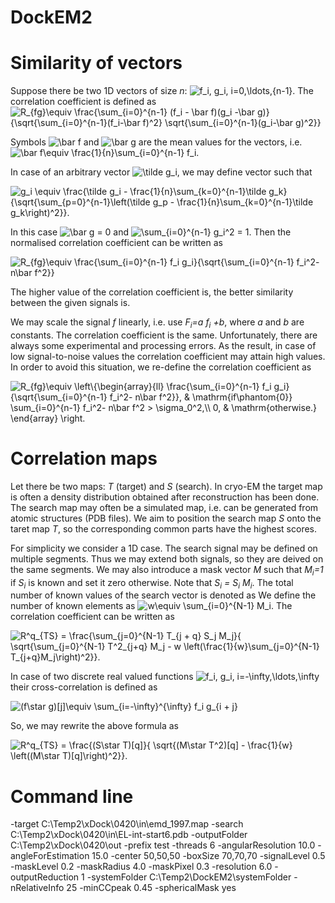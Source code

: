 # DockEM2

<h1>Similarity of vectors</h1>

Suppose there be two 1D vectors of size <i>n</i>: <img src="https://latex.codecogs.com/svg.latex?\inline&space;f_i,&space;g_i,&space;i=0,\ldots,{n-1}" title="f_i, g_i, i=0,\ldots,{n-1}" />. The correlation coefficient is defined as
<img src="https://latex.codecogs.com/svg.latex?R_{fg}\equiv&space;\frac{\sum_{i=0}^{n-1}&space;(f_i&space;-&space;\bar&space;f)(g_i&space;-\bar&space;g)}{\sqrt{\sum_{i=0}^{n-1}(f_i-\bar&space;f)^2}&space;\sqrt{\sum_{i=0}^{n-1}(g_i-\bar&space;g)^2}}" title="R_{fg}\equiv \frac{\sum_{i=0}^{n-1} (f_i - \bar f)(g_i -\bar g)}{\sqrt{\sum_{i=0}^{n-1}(f_i-\bar f)^2} \sqrt{\sum_{i=0}^{n-1}(g_i-\bar g)^2}}" />

Symbols <img src="https://latex.codecogs.com/svg.latex?\inline&space;\bar&space;f" title="\bar f" /> and <img src="https://latex.codecogs.com/svg.latex?\inline&space;\bar&space;g" title="\bar g" /> are the mean values for the vectors, i.e. 
<img src="https://latex.codecogs.com/svg.latex?\inline&space;\bar&space;f\equiv&space;\frac{1}{n}\sum_{i=0}^{n-1}&space;f_i" title="\bar f\equiv \frac{1}{n}\sum_{i=0}^{n-1} f_i" />.

In case of an arbitrary vector <img src="https://latex.codecogs.com/svg.latex?\inline&space;\tilde&space;g_i" title="\tilde g_i" />, we may define vector such that

<img src="https://latex.codecogs.com/svg.latex?g_i&space;\equiv&space;\frac{\tilde&space;g_i&space;-&space;\frac{1}{n}\sum_{k=0}^{n-1}\tilde&space;g_k}{\sqrt{\sum_{p=0}^{n-1}\left(\tilde&space;g_p&space;-&space;\frac{1}{n}\sum_{k=0}^{n-1}\tilde&space;g_k\right)^2}}." title="g_i \equiv \frac{\tilde g_i - \frac{1}{n}\sum_{k=0}^{n-1}\tilde g_k}{\sqrt{\sum_{p=0}^{n-1}\left(\tilde g_p - \frac{1}{n}\sum_{k=0}^{n-1}\tilde g_k\right)^2}}." />

In this case <img src="https://latex.codecogs.com/svg.latex?\inline&space;\bar&space;g&space;=&space;0" title="\bar g = 0" /> and 
<img src="https://latex.codecogs.com/svg.latex?\inline&space;\sum_{i=0}^{n-1}&space;g_i^2&space;=&space;1" title="\sum_{i=0}^{n-1} g_i^2 = 1" />.
Then the normalised correlation coefficient can be written as

<img src="https://latex.codecogs.com/svg.latex?R_{fg}\equiv&space;\frac{\sum_{i=0}^{n-1}&space;f_i&space;g_i}{\sqrt{\sum_{i=0}^{n-1}&space;f_i^2-&space;n\bar&space;f^2}}" title="R_{fg}\equiv \frac{\sum_{i=0}^{n-1} f_i g_i}{\sqrt{\sum_{i=0}^{n-1} f_i^2- n\bar f^2}}"/>

The higher value of the correlation coefficient is, the better similarity between the given signals is.

We may scale the signal <i>f</i> linearly, i.e. use <i>F<sub>i</sub>=a f<sub>i</sub> +b</i>, where <i>a</i> and <i>b</i> are constants. The correlation coefficient is the same. Unfortunately, there are always some experimental and processing errors. As the result, in case of low signal-to-noise values the correlation coefficient may attain high values. In order to avoid this situation, we re-define the correlation coefficient as

<img src="https://latex.codecogs.com/svg.latex?R_{fg}\equiv&space;\left\{\begin{array}{ll}&space;\frac{\sum_{i=0}^{n-1}&space;f_i&space;g_i}{\sqrt{\sum_{i=0}^{n-1}&space;f_i^2-&space;n\bar&space;f^2}},&space;&&space;\mathrm{if\phantom{0}}&space;\sum_{i=0}^{n-1}&space;f_i^2-&space;n\bar&space;f^2&space;>&space;\sigma_0^2,\\&space;0,&space;&&space;\mathrm{otherwise.}&space;\end{array}&space;\right." title="R_{fg}\equiv \left\{\begin{array}{ll} \frac{\sum_{i=0}^{n-1} f_i g_i}{\sqrt{\sum_{i=0}^{n-1} f_i^2- n\bar f^2}}, & \mathrm{if\phantom{0}} \sum_{i=0}^{n-1} f_i^2- n\bar f^2 > \sigma_0^2,\\ 0, & \mathrm{otherwise.} \end{array} \right." />

<h1>Correlation maps</h1>
Let there be two maps: <i>T</i> (target) and <i>S</i> (search). In cryo-EM the target map is often a density distribution obtained after reconstruction has been done. The search map may often be a simulated map, i.e. can be generated from atomic structures (PDB files). We aim to position the search map <i>S</i> onto the taret map <i>T</i>, so the corresponding common parts have the highest scores.  

For simplicity we consider a 1D case. The search signal may be defined on multiple segments. Thus we may extend both signals, so they are deived on the same segments. We may also introduce a mask vector <i>M</i> such that <i>M<sub>i</sub>=1</i> if <i>S<sub>i</sub></i> is known and set it zero otherwise. Note that <i>S<sub>i</sub> = S<sub>i</sub> M<sub>i</sub></i>. The total number of known values of the search vector is denoted as We define the number of known elements as <img src="https://latex.codecogs.com/svg.latex?\inline&space;w\equiv&space;\sum_{i=0}^{N-1}&space;M_i" title="w\equiv \sum_{i=0}^{N-1} M_i" />. The correlation coefficient can be written as

<img src="https://latex.codecogs.com/svg.latex?R^q_{TS}&space;=&space;\frac{\sum_{j=0}^{N-1}&space;T_{j&space;&plus;&space;q}&space;S_j&space;M_j}{&space;\sqrt{\sum_{j=0}^{N-1}&space;T^2_{j&plus;q}&space;M_j&space;-&space;w&space;\left(\frac{1}{w}\sum_{j=0}^{N-1}&space;T_{j&plus;q}M_j\right)^2}}." title="R^q_{TS} = \frac{\sum_{j=0}^{N-1} T_{j + q} S_j M_j}{ \sqrt{\sum_{j=0}^{N-1} T^2_{j+q} M_j - w \left(\frac{1}{w}\sum_{j=0}^{N-1} T_{j+q}M_j\right)^2}}." />

In case of two discrete real valued functions <img src="https://latex.codecogs.com/svg.latex?\inline&space;f_i,&space;g_i,&space;i=-\infty,\ldots,\infty" title="f_i, g_i, i=-\infty,\ldots,\infty" />  their cross-correlation is defined as

<img src="https://latex.codecogs.com/svg.latex?(f\star&space;g)[j]\equiv&space;\sum_{i=-\infty}^{\infty}&space;f_i&space;g_{i&space;&plus;&space;j}" title="(f\star g)[j]\equiv \sum_{i=-\infty}^{\infty} f_i g_{i + j}" />

So, we may rewrite the above formula as

<img src="https://latex.codecogs.com/svg.latex?R^q_{TS}&space;=&space;\frac{(S\star&space;T)[q]}{&space;\sqrt{(M\star&space;T^2)[q]&space;-&space;\frac{1}{w}&space;\left((M\star&space;T)[q]\right)^2}}." title="R^q_{TS} = \frac{(S\star T)[q]}{ \sqrt{(M\star T^2)[q] - \frac{1}{w} \left((M\star T)[q]\right)^2}}." />

<h1>Command line</h1>



-target C:\Temp2\xDock\0420\in\emd_1997.map -search C:\Temp2\xDock\0420\in\EL-int-start6.pdb -outputFolder C:\Temp2\xDock\0420\out -prefix test -threads 6 -angularResolution 10.0 -angleForEstimation 15.0 -center 50,50,50 -boxSize 70,70,70  -signalLevel 0.5 -maskLevel 0.2 -maskRadius 4.0 -maskPixel 0.3 -resolution 6.0 -outputReduction 1 -systemFolder C:\Temp2\DockEM2\systemFolder -nRelativeInfo 25 -minCCpeak 0.45 -sphericalMask yes
